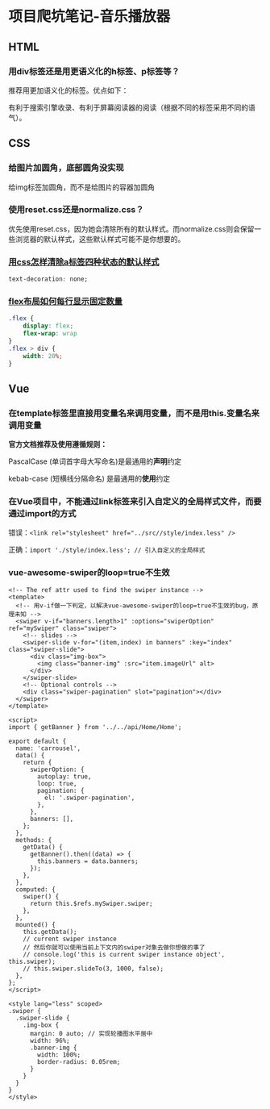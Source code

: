 # 项目爬坑笔记-音乐播放器

## HTML

### 用div标签还是用更语义化的h标签、p标签等？

推荐用更加语义化的标签。优点如下：

有利于搜索引擎收录、有利于屏幕阅读器的阅读（根据不同的标签采用不同的语气）。

## CSS

### 给图片加圆角，底部圆角没实现

给img标签加圆角，而不是给图片的容器加圆角

### 使用reset.css还是normalize.css？

优先使用reset.css，因为她会清除所有的默认样式。而normalize.css则会保留一些浏览器的默认样式，这些默认样式可能不是你想要的。

### [用css怎样清除a标签四种状态的默认样式](https://segmentfault.com/q/1010000004711892)

```css
text-decoration: none;
```

### [flex布局如何每行显示固定数量](https://segmentfault.com/q/1010000010537851)

```css
.flex {
    display: flex;
    flex-wrap: wrap
}
.flex > div {
    width: 20%;
}
```

## Vue

### 在template标签里直接用变量名来调用变量，而不是用this.变量名来调用变量

**官方文档推荐及使用遵循规则：**

PascalCase (单词首字母大写命名)是最通用的**声明**约定

kebab-case (短横线分隔命名) 是最通用的**使用**约定

### 在Vue项目中，不能通过link标签来引入自定义的全局样式文件，而要通过import的方式

错误：`<link rel="stylesheet" href="../src//style/index.less" />`

正确：`import './style/index.less'; // 引入自定义的全局样式`
### vue-awesome-swiper的loop=true不生效

```vue
<!-- The ref attr used to find the swiper instance -->
<template>
  <!-- 用v-if做一下判定，以解决vue-awesome-swiper的loop=true不生效的bug，原理未知 -->
  <swiper v-if="banners.length>1" :options="swiperOption" ref="mySwiper" class="swiper">
    <!-- slides -->
    <swiper-slide v-for="(item,index) in banners" :key="index" class="swiper-slide">
      <div class="img-box">
        <img class="banner-img" :src="item.imageUrl" alt>
      </div>
    </swiper-slide>
    <!-- Optional controls -->
    <div class="swiper-pagination" slot="pagination"></div>
  </swiper>
</template>

<script>
import { getBanner } from '../../api/Home/Home';

export default {
  name: 'carrousel',
  data() {
    return {
      swiperOption: {
        autoplay: true,
        loop: true,
        pagination: {
          el: '.swiper-pagination',
        },
      },
      banners: [],
    };
  },
  methods: {
    getData() {
      getBanner().then((data) => {
        this.banners = data.banners;
      });
    },
  },
  computed: {
    swiper() {
      return this.$refs.mySwiper.swiper;
    },
  },
  mounted() {
    this.getData();
    // current swiper instance
    // 然后你就可以使用当前上下文内的swiper对象去做你想做的事了
    // console.log('this is current swiper instance object', this.swiper);
    // this.swiper.slideTo(3, 1000, false);
  },
};
</script>

<style lang="less" scoped>
.swiper {
  .swiper-slide {
    .img-box {
      margin: 0 auto; // 实现轮播图水平居中
      width: 96%;
      .banner-img {
        width: 100%;
        border-radius: 0.05rem;
      }
    }
  }
}
</style>
```


